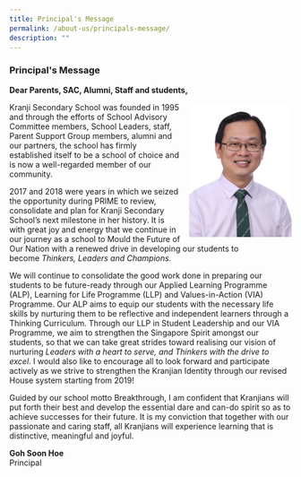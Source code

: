 ```yaml
---
title: Principal's Message
permalink: /about-us/principals-message/
description: ""
---
```

### Principal's Message

**Dear Parents, SAC, Alumni, Staff and students,**

<img src="/images/principal.png" style="width:183px;height:240px;margin-left:15px;" align = "right"> Kranji Secondary School was founded in 1995 and through the efforts of School Advisory Committee members, School Leaders, staff, Parent Support Group members, alumni and our partners, the school has firmly established itself to be a school of choice and is now a well-regarded member of our community. 

  

2017 and 2018 were years in which we seized the opportunity during PRIME to review, consolidate and plan for Kranji Secondary School’s next milestone in her history. It is with great joy and energy that we continue in our journey as a school to Mould the Future of Our Nation with a renewed drive in developing our students to become _Thinkers, Leaders and Champions._

We will continue to consolidate the good work done in preparing our students to be future-ready through our Applied Learning Programme (ALP), Learning for Life Programme (LLP) and Values-in-Action (VIA) Programme. Our ALP aims to equip our students with the necessary life skills by nurturing them to be reflective and independent learners through a Thinking Curriculum. Through our LLP in Student Leadership and our VIA Programme, we aim to strengthen the Singapore Spirit amongst our students, so that we can take great strides toward realising our vision of nurturing _Leaders with a heart to serve, and Thinkers with the drive to excel_. I would also like to encourage all to look forward and participate actively as we strive to strengthen the Kranjian Identity through our revised House system starting from 2019! 

Guided by our school motto Breakthrough, I am confident that Kranjians will put forth their best and develop the essential dare and can-do spirit so as to achieve successes for their future. It is my conviction that together with our passionate and caring staff, all Kranjians will experience learning that is distinctive, meaningful and joyful.

**Goh Soon Hoe**
<br>Principal